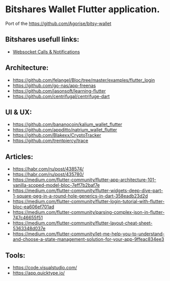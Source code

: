 # Bitshares Wallet Flutter application.
Port of the https://github.com/Agorise/bitsy-wallet

## Bitshares usefull links:
* <a href="http://docs.bitshares.org/api/websocket.html">Websocket Calls & Notifications</a>

## Architecture:
* https://github.com/felangel/Bloc/tree/master/examples/flutter_login
* https://github.com/go-nas/app-freenas
* https://github.com/jasonsoft/learning-flutter
* https://github.com/centrifugal/centrifuge-dart

## UI & UX:
* https://github.com/bananocoin/kalium_wallet_flutter
* https://github.com/appditto/natrium_wallet_flutter
* https://github.com/Blakexx/CryptoTracker
* https://github.com/trentpiercy/trace

## Articles:
* https://habr.com/ru/post/438574/
* https://habr.com/ru/post/435780/
* https://medium.com/flutter-community/flutter-app-architecture-101-vanilla-scoped-model-bloc-7eff7b2baf7e
* https://medium.com/flutter-community/flutter-widgets-deep-dive-part-1-square-peg-in-a-round-hole-generics-in-dart-358eadb23d2d
* https://medium.com/flutter-community/flutter-login-tutorial-with-flutter-bloc-ea606ef701ad  
* https://medium.com/flutter-community/parsing-complex-json-in-flutter-747c46655f51
* https://medium.com/flutter-community/flutter-layout-cheat-sheet-5363348d037e
* https://medium.com/flutter-community/let-me-help-you-to-understand-and-choose-a-state-management-solution-for-your-app-9ffeac834ee3

## Tools:
* https://code.visualstudio.com/
* https://app.quicktype.io/

